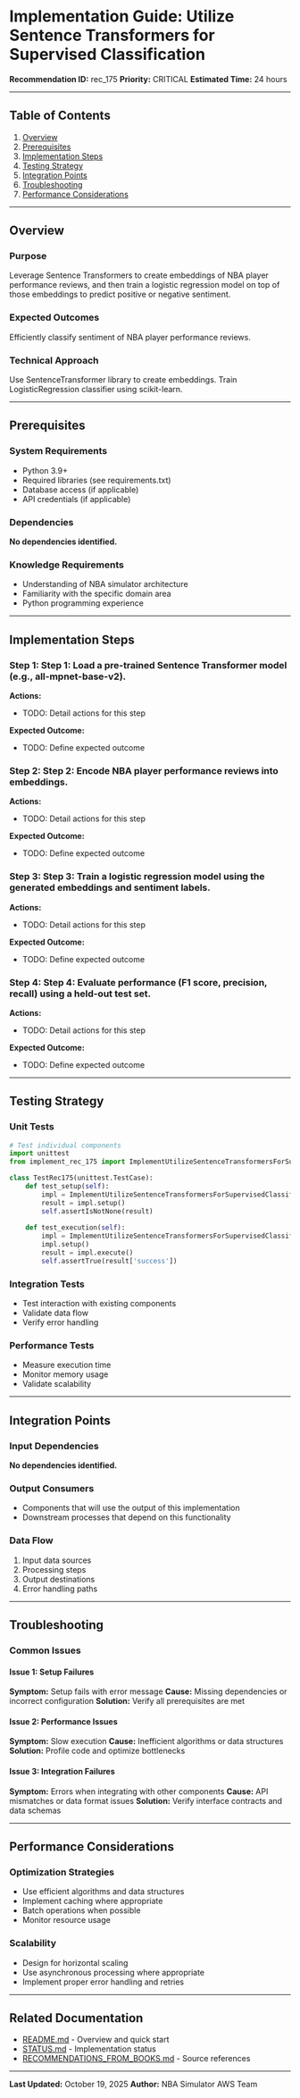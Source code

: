 # Implementation Guide: Utilize Sentence Transformers for Supervised Classification

**Recommendation ID:** rec_175
**Priority:** CRITICAL
**Estimated Time:** 24 hours

---

## Table of Contents

1. [Overview](#overview)
2. [Prerequisites](#prerequisites)
3. [Implementation Steps](#implementation-steps)
4. [Testing Strategy](#testing-strategy)
5. [Integration Points](#integration-points)
6. [Troubleshooting](#troubleshooting)
7. [Performance Considerations](#performance-considerations)

---

## Overview

### Purpose

Leverage Sentence Transformers to create embeddings of NBA player performance reviews, and then train a logistic regression model on top of those embeddings to predict positive or negative sentiment.

### Expected Outcomes

Efficiently classify sentiment of NBA player performance reviews.

### Technical Approach

Use SentenceTransformer library to create embeddings. Train LogisticRegression classifier using scikit-learn.

---

## Prerequisites

### System Requirements

- Python 3.9+
- Required libraries (see requirements.txt)
- Database access (if applicable)
- API credentials (if applicable)

### Dependencies

**No dependencies identified.**

### Knowledge Requirements

- Understanding of NBA simulator architecture
- Familiarity with the specific domain area
- Python programming experience

---

## Implementation Steps

### Step 1: Step 1: Load a pre-trained Sentence Transformer model (e.g., all-mpnet-base-v2).

**Actions:**
- TODO: Detail actions for this step

**Expected Outcome:**
- TODO: Define expected outcome

### Step 2: Step 2: Encode NBA player performance reviews into embeddings.

**Actions:**
- TODO: Detail actions for this step

**Expected Outcome:**
- TODO: Define expected outcome

### Step 3: Step 3: Train a logistic regression model using the generated embeddings and sentiment labels.

**Actions:**
- TODO: Detail actions for this step

**Expected Outcome:**
- TODO: Define expected outcome

### Step 4: Step 4: Evaluate performance (F1 score, precision, recall) using a held-out test set.

**Actions:**
- TODO: Detail actions for this step

**Expected Outcome:**
- TODO: Define expected outcome



---

## Testing Strategy

### Unit Tests

```python
# Test individual components
import unittest
from implement_rec_175 import ImplementUtilizeSentenceTransformersForSupervisedClassification

class TestRec175(unittest.TestCase):
    def test_setup(self):
        impl = ImplementUtilizeSentenceTransformersForSupervisedClassification()
        result = impl.setup()
        self.assertIsNotNone(result)
    
    def test_execution(self):
        impl = ImplementUtilizeSentenceTransformersForSupervisedClassification()
        impl.setup()
        result = impl.execute()
        self.assertTrue(result['success'])
```

### Integration Tests

- Test interaction with existing components
- Validate data flow
- Verify error handling

### Performance Tests

- Measure execution time
- Monitor memory usage
- Validate scalability

---

## Integration Points

### Input Dependencies

**No dependencies identified.**

### Output Consumers

- Components that will use the output of this implementation
- Downstream processes that depend on this functionality

### Data Flow

1. Input data sources
2. Processing steps
3. Output destinations
4. Error handling paths

---

## Troubleshooting

### Common Issues

#### Issue 1: Setup Failures

**Symptom:** Setup fails with error message
**Cause:** Missing dependencies or incorrect configuration
**Solution:** Verify all prerequisites are met

#### Issue 2: Performance Issues

**Symptom:** Slow execution
**Cause:** Inefficient algorithms or data structures
**Solution:** Profile code and optimize bottlenecks

#### Issue 3: Integration Failures

**Symptom:** Errors when integrating with other components
**Cause:** API mismatches or data format issues
**Solution:** Verify interface contracts and data schemas

---

## Performance Considerations

### Optimization Strategies

- Use efficient algorithms and data structures
- Implement caching where appropriate
- Batch operations when possible
- Monitor resource usage

### Scalability

- Design for horizontal scaling
- Use asynchronous processing where appropriate
- Implement proper error handling and retries

---

## Related Documentation

- [README.md](README.md) - Overview and quick start
- [STATUS.md](STATUS.md) - Implementation status
- [RECOMMENDATIONS_FROM_BOOKS.md](RECOMMENDATIONS_FROM_BOOKS.md) - Source references

---

**Last Updated:** October 19, 2025
**Author:** NBA Simulator AWS Team
